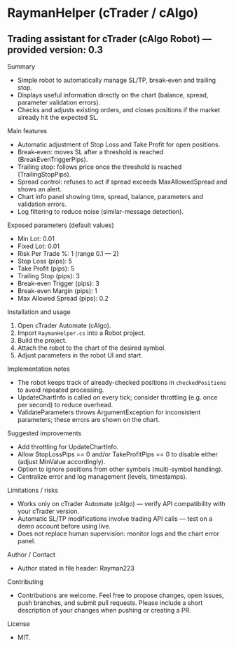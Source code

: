 # RaymanHelper (cTrader / cAlgo)

## Trading assistant for cTrader (cAlgo Robot) — provided version: 0.3

Summary
- Simple robot to automatically manage SL/TP, break‑even and trailing stop.
- Displays useful information directly on the chart (balance, spread, parameter validation errors).
- Checks and adjusts existing orders, and closes positions if the market already hit the expected SL.

Main features
- Automatic adjustment of Stop Loss and Take Profit for open positions.
- Break‑even: moves SL after a threshold is reached (BreakEvenTriggerPips).
- Trailing stop: follows price once the threshold is reached (TrailingStopPips).
- Spread control: refuses to act if spread exceeds MaxAllowedSpread and shows an alert.
- Chart info panel showing time, spread, balance, parameters and validation errors.
- Log filtering to reduce noise (similar-message detection).

Exposed parameters (default values)
- Min Lot: 0.01
- Fixed Lot: 0.01
- Risk Per Trade %: 1 (range 0.1 — 2)
- Stop Loss (pips): 5
- Take Profit (pips): 5
- Trailing Stop (pips): 3
- Break-even Trigger (pips): 3
- Break-even Margin (pips): 1
- Max Allowed Spread (pips): 0.2

Installation and usage
1. Open cTrader Automate (cAlgo).
2. Import `RaymanHelper.cs` into a Robot project.
3. Build the project.
4. Attach the robot to the chart of the desired symbol.
5. Adjust parameters in the robot UI and start.

Implementation notes
- The robot keeps track of already-checked positions in `checkedPositions` to avoid repeated processing.
- UpdateChartInfo is called on every tick; consider throttling (e.g. once per second) to reduce overhead.
- ValidateParameters throws ArgumentException for inconsistent parameters; these errors are shown on the chart.

Suggested improvements
- Add throttling for UpdateChartInfo.
- Allow StopLossPips == 0 and/or TakeProfitPips == 0 to disable either (adjust MinValue accordingly).
- Option to ignore positions from other symbols (multi-symbol handling).
- Centralize error and log management (levels, timestamps).

Limitations / risks
- Works only on cTrader Automate (cAlgo) — verify API compatibility with your cTrader version.
- Automatic SL/TP modifications involve trading API calls — test on a demo account before using live.
- Does not replace human supervision: monitor logs and the chart error panel.

Author / Contact
- Author stated in file header: Rayman223

Contributing
- Contributions are welcome. Feel free to propose changes, open issues, push branches, and submit pull requests. Please include a short description of your changes when pushing or creating a PR.

License
- MIT.